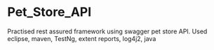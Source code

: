 # Pet_Store_API
Practised rest assured framework using swagger pet store API. Used eclipse, maven, TestNg, extent reports, log4j2, java
